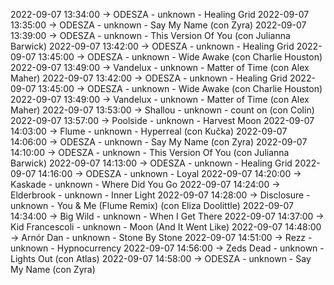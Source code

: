 2022-09-07 13:34:00 -> ODESZA - unknown - Healing Grid
2022-09-07 13:35:00 -> ODESZA - unknown - Say My Name (con Zyra)
2022-09-07 13:39:00 -> ODESZA - unknown - This Version Of You (con Julianna Barwick)
2022-09-07 13:42:00 -> ODESZA - unknown - Healing Grid
2022-09-07 13:45:00 -> ODESZA - unknown - Wide Awake (con Charlie Houston)
2022-09-07 13:49:00 -> Vandelux - unknown - Matter of Time (con Alex Maher)
2022-09-07 13:42:00 -> ODESZA - unknown - Healing Grid
2022-09-07 13:45:00 -> ODESZA - unknown - Wide Awake (con Charlie Houston)
2022-09-07 13:49:00 -> Vandelux - unknown - Matter of Time (con Alex Maher)
2022-09-07 13:53:00 -> Shallou - unknown - count on (con Colin)
2022-09-07 13:57:00 -> Poolside - unknown - Harvest Moon
2022-09-07 14:03:00 -> Flume - unknown - Hyperreal (con Kučka)
2022-09-07 14:06:00 -> ODESZA - unknown - Say My Name (con Zyra)
2022-09-07 14:10:00 -> ODESZA - unknown - This Version Of You (con Julianna Barwick)
2022-09-07 14:13:00 -> ODESZA - unknown - Healing Grid
2022-09-07 14:16:00 -> ODESZA - unknown - Loyal
2022-09-07 14:20:00 -> Kaskade - unknown - Where Did You Go
2022-09-07 14:24:00 -> Elderbrook - unknown - Inner Light
2022-09-07 14:28:00 -> Disclosure - unknown - You & Me (Flume Remix) (con Eliza Doolittle)
2022-09-07 14:34:00 -> Big Wild - unknown - When I Get There
2022-09-07 14:37:00 -> Kid Francescoli - unknown - Moon (And It Went Like)
2022-09-07 14:48:00 -> Arnór Dan - unknown - Stone By Stone
2022-09-07 14:51:00 -> Rezz - unknown - Hypnocurrency
2022-09-07 14:56:00 -> Zeds Dead - unknown - Lights Out (con Atlas)
2022-09-07 14:58:00 -> ODESZA - unknown - Say My Name (con Zyra)
